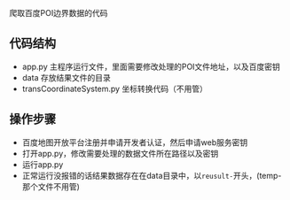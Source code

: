 爬取百度POI边界数据的代码

## 代码结构
- app.py 主程序运行文件，里面需要修改处理的POI文件地址，以及百度密钥
- data 存放结果文件的目录
- transCoordinateSystem.py 坐标转换代码（不用管）

## 操作步骤
- 百度地图开放平台注册并申请开发者认证，然后申请web服务密钥
- 打开app.py，修改需要处理的数据文件所在路径以及密钥
- 运行app.py
- 正常运行没报错的话结果数据存在在data目录中，以`reusult-`开头，(temp-那个文件不用管)